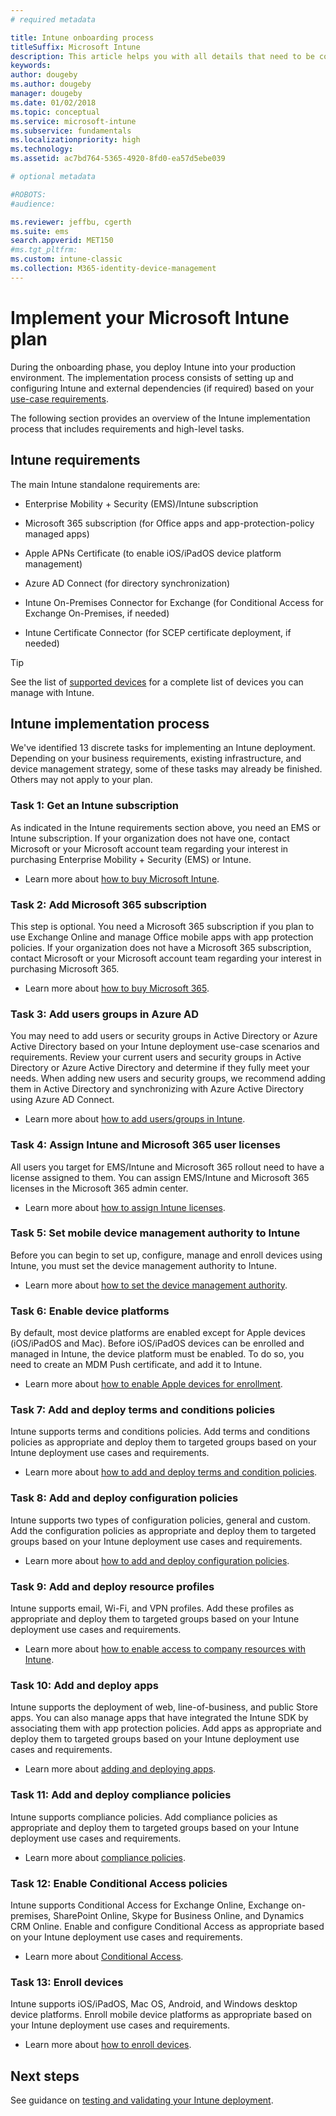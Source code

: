 ```yaml
---
# required metadata

title: Intune onboarding process
titleSuffix: Microsoft Intune
description: This article helps you with all details that need to be considered when you are on-boarding a Microsoft Intune cloud-only solution into your environment.
keywords:
author: dougeby
ms.author: dougeby
manager: dougeby
ms.date: 01/02/2018
ms.topic: conceptual
ms.service: microsoft-intune
ms.subservice: fundamentals
ms.localizationpriority: high
ms.technology:
ms.assetid: ac7bd764-5365-4920-8fd0-ea57d5ebe039

# optional metadata

#ROBOTS:
#audience:

ms.reviewer: jeffbu, cgerth
ms.suite: ems
search.appverid: MET150
#ms.tgt_pltfrm:
ms.custom: intune-classic
ms.collection: M365-identity-device-management
---
```


# Implement your Microsoft Intune plan

During the onboarding phase, you deploy Intune into your production environment. The implementation process consists of setting up and configuring Intune and external dependencies (if required) based on your [use-case requirements](planning-guide-requirements.md).

The following section provides an overview of the Intune implementation process that includes requirements and high-level tasks.

## Intune requirements

The main Intune standalone requirements are:

- Enterprise Mobility + Security (EMS)/Intune subscription

- Microsoft 365 subscription (for Office apps and app-protection-policy managed apps)

- Apple APNs Certificate (to enable iOS/iPadOS device platform management)

- Azure AD Connect (for directory synchronization)

- Intune On-Premises Connector for Exchange (for Conditional Access for Exchange On-Premises, if needed)

- Intune Certificate Connector (for SCEP certificate deployment, if needed)

>[!TIP]
> See the list of [supported devices](supported-devices-browsers.md) for a complete list of devices you can manage with Intune.

## Intune implementation process

We've identified 13 discrete tasks for implementing an Intune deployment. Depending on your business requirements, existing infrastructure, and device management strategy, some of these tasks may already be finished. Others may not apply to your plan.

### Task 1: Get an Intune subscription

As indicated in the Intune requirements section above, you need an EMS or Intune subscription. If your organization does not have one, contact Microsoft or your Microsoft account team regarding your interest in purchasing Enterprise Mobility + Security (EMS) or Intune.

- Learn more about [how to buy Microsoft Intune](https://www.microsoft.com/cloud-platform/microsoft-intune-pricing).

### Task 2: Add Microsoft 365 subscription

This step is optional. You need a Microsoft 365 subscription if you plan to use Exchange Online and manage Office mobile apps with app protection policies. If your organization does not have a Microsoft 365 subscription, contact Microsoft or your Microsoft account team regarding your interest in purchasing Microsoft 365.

- Learn more about [how to buy Microsoft 365](https://products.office.com/business/compare-office-365-for-business-plans).

### Task 3: Add users groups in Azure AD

You may need to add users or security groups in Active Directory or Azure Active Directory based on your Intune deployment use-case scenarios and requirements. Review your current users and security groups in Active Directory or Azure Active Directory and determine if they fully meet your needs. When adding new users and security groups, we recommend adding them in Active Directory and synchronizing with Azure Active Directory using Azure AD Connect.

- Learn more about [how to add users/groups in Intune](users-add.md).
<!---why not send them to the AAD connect topic? Question out to Andre: https://docs.microsoft.com/azure/active-directory/connect/active-directory-aadconnect--->


### Task 4: Assign Intune and Microsoft 365 user licenses

All users you target for EMS/Intune and Microsoft 365 rollout need to have a license assigned to them. You can assign EMS/Intune and Microsoft 365 licenses in the Microsoft 365 admin center.

- Learn more about [how to assign Intune licenses](licenses-assign.md).

### Task 5: Set mobile device management authority to Intune

Before you can begin to set up, configure, manage and enroll devices using Intune, you must set the device management authority to Intune.

- Learn more about [how to set the device management authority](mdm-authority-set.md).

### Task 6: Enable device platforms

By default, most device platforms are enabled except for Apple devices (iOS/iPadOS and Mac). Before iOS/iPadOS devices can be enrolled and managed in Intune, the device platform must be enabled. To do so, you need to create an MDM Push certificate, and add it to Intune.

- Learn more about [how to enable Apple devices for enrollment](../enrollment/apple-mdm-push-certificate-get.md).

### Task 7: Add and deploy terms and conditions policies

Intune supports terms and conditions policies. Add terms and conditions policies as appropriate and deploy them to targeted groups based on your Intune deployment use cases and requirements.

- Learn more about [how to add and deploy terms and condition policies](../enrollment/terms-and-conditions-create.md).

### Task 8: Add and deploy configuration policies

Intune supports two types of configuration policies, general and custom. Add the configuration policies as appropriate and deploy them to targeted groups based on your Intune deployment use cases and requirements.

- Learn more about [how to add and deploy configuration policies](../configuration/device-profiles.md).

### Task 9: Add and deploy resource profiles

Intune supports email, Wi-Fi, and VPN profiles. Add these profiles as appropriate and deploy them to targeted groups based on your Intune deployment use cases and requirements.

- Learn more about [how to enable access to company resources with Intune](../configuration/device-profiles.md).

### Task 10: Add and deploy apps

Intune supports the deployment of web, line-of-business, and public Store apps. You can also manage apps that have integrated the Intune SDK by associating them with app protection policies. Add apps as appropriate and deploy them to targeted groups based on your Intune deployment use cases and requirements.

- Learn more about [adding and deploying apps](../apps/app-management.md).

### Task 11: Add and deploy compliance policies

Intune supports compliance policies. Add compliance policies as appropriate and deploy them to targeted groups based on your Intune deployment use cases and requirements.

- Learn more about [compliance policies](../protect/device-compliance-get-started.md).

### Task 12: Enable Conditional Access policies

Intune supports Conditional Access for Exchange Online, Exchange on-premises, SharePoint Online, Skype for Business Online, and Dynamics CRM Online. Enable and configure Conditional Access as appropriate based on your Intune deployment use cases and requirements.

- Learn more about [Conditional Access](../protect/conditional-access.md).

### Task 13: Enroll devices

Intune supports iOS/iPadOS, Mac OS, Android, and Windows desktop device platforms. Enroll mobile device platforms as appropriate based on your Intune deployment use cases and requirements.

- Learn more about [how to enroll devices](../enrollment/device-enrollment.md).


## Next steps
See guidance on [testing and validating your Intune deployment](planning-guide-test-validation.md).
